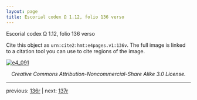 ```yaml
---
layout: page
title: Escorial codex Ω 1.12, folio 136 verso
---
```


Escorial codex Ω 1.12, folio 136 verso

Cite this object as `urn:cite2:hmt:e4pages.v1:136v`.  The full image is linked to a citation tool you can use to cite regions of the image.

[![e4_091](http://www.homermultitext.org/iipsrv?IIIF=/project/homer/pyramidal/deepzoom/hmt/e4img/2017a/e4_091.tif/full/800,/0/default.jpg)](http://www.homermultitext.org/ict2/?urn=urn:cite2:hmt:e4img.2017a:e4_091) 

<p style="text-align: center; font-style: italic;">Creative Commons Attribution-Noncommercial-Share Alike 3.0 License.</p>

---

previous: [136r](../136r/) | next: [137r](../137r/)